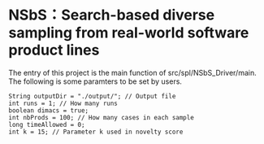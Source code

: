 # NSbS：Search-based diverse sampling from real-world software product lines
 The entry of this project is the main function of src/spl/NSbS_Driver/main.
  	The following is some paramters to be set by users.

	String outputDir = "./output/"; // Output file
  	int runs = 1; // How many runs
  	boolean dimacs = true;
  	int nbProds = 100; // How many cases in each sample
    long timeAllowed = 0; 
    int k = 15; // Parameter k used in novelty score 
      

